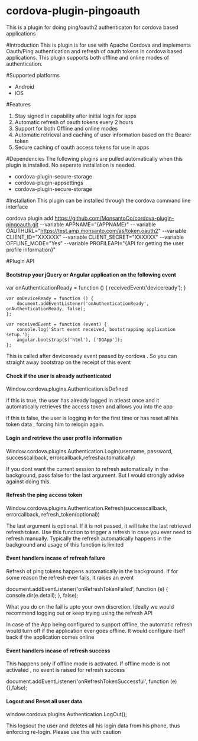 # cordova-plugin-pingoauth
This is a plugin for doing ping/oauth2 authenticaton for cordova based applications

#Introduction
This is plugin is for use with Apache Cordova and implements Oauth/Ping authentication and refresh of oauth tokens in cordova based applications. This plugin supports both offline and online modes of authentication.

#Supported platforms
- Android
- iOS

#Features
1. Stay signed in capability after initial login for apps
2. Automatic refresh of oauth tokens every 2 hours
3. Support for both Offline and online modes
4. Automatic retrieval and caching of user information based on the Bearer token
5. Secure caching of oauth access tokens for use in apps

#Dependencies 
The following plugins are pulled automatically when this plugin is installed. No seperate installation is needed.
- cordova-plugin-secure-storage
- cordova-plugin-appsettings
- cordova-plugin-secure-storage

#Installation
This plugin can be installed through the cordova command line interface

cordova plugin add https://github.com/MonsantoCo/cordova-plugin-pingoauth.git --variable APPNAME="{APPNAME}" --
variable OAUTHURL="https://test.amp.monsanto.com/as/token.oauth2" --variable CLIENT_ID="XXXXXX" --variable 
CLIENT_SECRET="XXXXXX" --variable OFFLINE_MODE="Yes" --variable PROFILEAPI="{API for getting the user profile information}"

#Plugin API

#### Bootstrap your jQuery or Angular application on the following event

var onAuthenticationReady = function () {
        receivedEvent('deviceready');
    }

    var onDeviceReady = function () {
        document.addEventListener('onAuthenticationReady', onAuthenticationReady, false);
    };

    var receivedEvent = function (event) {
        console.log('Start event received, bootstrapping application setup.');
        angular.bootstrap($('html'), ['DGApp']);
    };
    
This is called after deviceready event passed by cordova . So you can straight away bootstrap on the receipt of this event

#### Check if the user is already authenticated
Window.cordova.plugins.Authentication.isDefined 

if this is true, the user has already logged in atleast once and it automatically retrieves the access token and allows you into the app

if this is false, the user is logging in for the first time or has reset all his token data , forcing him to relogin again.

#### Login and retrieve the user profile information

Window.cordova.plugins.Authentication.Login(username, password, successcallback, errorcallback,refreshautomatically)

If you dont want the current session to refresh automatically in the background, pass false for the last argument. But I would strongly advise against doing this.

#### Refresh the ping access token

Window.cordova.plugins.Authentication.Refresh(successcallback, errorcallback, refresh_token(optional))

The last argument is optional. If it is not passed, it will take the last retrieved refresh token. Use this function to trigger a refresh in case you ever need to refresh manually. Typically the refresh automatically happens in the background and usage of this function is limited

#### Event handlers incase of refresh failure
Refresh of ping tokens happens automatically in the background. If for some reason the refresh ever fails, it raises an event

document.addEventListener('onRefreshTokenFailed', function (e) { console.dir(e.detail); }, false);

What you do on the fail is upto your own discretion. Ideally we would recommend logging out or keep trying using the refresh API

In case of the App being configured to support offline, the automatic refresh would turn off if the application ever goes offline. It would configure itself back if the application comes online

#### Event handlers incase of refresh success 
This happens only if offline mode is activated. If offline mode is not activated , no event is raised for refresh success

document.addEventListener('onRefreshTokenSuccessful', function (e) {},false);

#### Logout and Reset all user data
window.cordova.plugins.Authentication.LogOut();

This logsout the user and deletes all his login data from his phone, thus enforcing re-login. Please use this with caution







